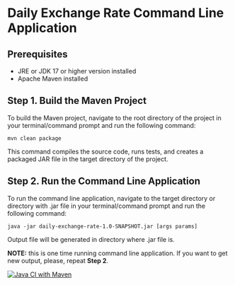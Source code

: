 # Daily Exchange Rate Command Line Application
## Prerequisites
* JRE or JDK 17 or higher version installed
* Apache Maven installed
## Step 1. Build the Maven Project
To build the Maven project, navigate to the root directory of the project in your terminal/command prompt and run the following command:
```
mvn clean package
```
This command compiles the source code, runs tests, and creates a packaged JAR file in the target directory of the project.
## Step 2. Run the Command Line Application
To run the command line application, navigate to the target directory or directory with .jar file in your terminal/command prompt and run the following command:
```
java -jar daily-exchange-rate-1.0-SNAPSHOT.jar [args params]
```
Output file will be generated in directory where .jar file is.

**NOTE:** this is one time running command line application. If you want to get new output, please, repeat **Step 2**.

[![Java CI with Maven](https://github.com/nacenik/daily-exchange-rate/actions/workflows/maven.yml/badge.svg)](https://github.com/nacenik/daily-exchange-rate/actions/workflows/maven.yml)
